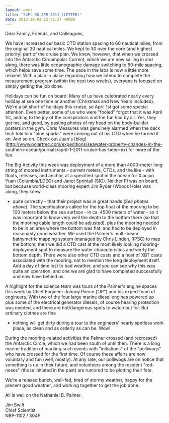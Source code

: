 ```yaml
---
layout: post
title: "S4P: 06 APR 2011 (LETTER)"
date: 2013-10-02 22:42:27 +0000
---
```

Dear Family, Friends, and Colleagues,

We have increased our basic CTD station spacing to 60 nautical miles, from the
original 30 nautical miles. We kept to 30 over the core (and highest priority)
part of the cruise plan. We knew, however, that when we crossed into the
Antarctic Circumpolar Current, which we are now sailing in and along, there
was little oceanographic damage switching to 60-mile spacing, which helps save
some time. The pace in the labs is now a little more relaxed. With a plan in
place regarding how we intend to complete the measurement program (within the
next two weeks), everyone is focused on simply getting the job done.

Holidays can be fun on board. Many of us have celebrated nearly every holiday
at sea one time or another (Christmas and New Years included). We're a bit
short of holidays this cruise, so April 1st got some special attention. Even
better, some of us who were "fooled" forgot that it was April 1st, adding to
the joy of the conspirators and the fun had by all. Yes, they got me, and
good, by pasting photos of my head on the body-builder posters in the gym.
Chris Measures was genuinely alarmed when the deck tech told him "blue sparks"
were coming out of his CTD when he turned it on. And so on. Check out Juan's
[blog](http://www.polartrec.com/expeditions/seawater-property-changes-in-the-
southern-ocean/journals/april-1-2011-cruise-has-been-ex) for more of the fun.

The Big Activity this week was deployment of a more than 4000-meter long
string of moored instruments - current meters, CTDs, and the like - with
floats, releases, and anchor, at a specified spot in the ocean for Xiaojun
Yuan (Columbia/LDEO) and Janet Sprintall (SIO). Neither PI was on board, but
because world-class mooring expert Jim Ryder (Woods Hole) was along, they knew
- quite correctly - that their project was in great hands (_See photos
above_). The specifications called for the top float of the mooring to be 100
meters below the sea surface - in ca. 4500 meters of water - so it was
important to know very well the depth to the bottom there (so that the mooring
cable length could be adjusted), plus the mooring needed to be in an area
where the bottom was flat, and had to be deployed in reasonably good weather.
We used the Palmer's multi-beam bathymetric mapping system (managed by Chris
Linden, RPSC) to map the bottom, then we did a CTD cast at the most likely
looking mooring-deployment spot to measure the water characteristics and
verify the bottom depth. There were also other CTD casts and a host of XBT
casts associated with the mooring, not to mention the long deployment itself.
Add a day of time lost to bad weather, and you can see why this was quite an
operation, and one we are glad to have completed successfully and now have
behind us.

A highlight for the science team was tours of the Palmer's engine spaces this
week by Chief Engineer Johnny Pierce ("JP") and his expert team of engineers.
With two of the four large marine diesel engines powered up plus some of the
electrical generator diesels, of course hearing protection was needed, and
there are hot/dangerous spots to watch out for. But ordinary clothes are fine
- nothing will get dirty during a tour to the engineers' nearly spotless work
place, as clean and as orderly as can be. Wow!

During the mooring-related activities the Palmer crossed (and recrossed) the
Antarctic Circle, which we had been south of until then. There is a long
marine tradition of marking such events with "initiations" of the "polliwogs"
who have crossed for the first time. Of course these affairs are now voluntary
and fun (well, mostly). At any rate, our polliwogs are on notice that
something is up in their future, and volunteers among the resident "red-noses"
(those initiated in the past) are rumored to be plotting their fate.

We're a relaxed bunch, well-fed, tired of stormy weather, happy for the
present good weather, and working together to get the job done.

All is well on the Nathaniel B. Palmer.

Jim Swift  
Chief Scientist  
NBP-1102 / S04P


